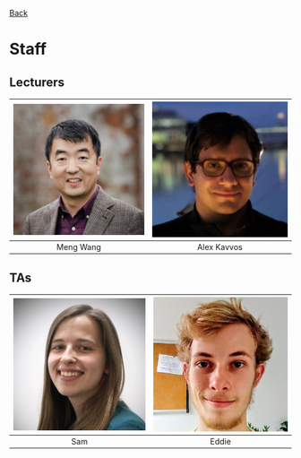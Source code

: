 [Back](README.md)

# Staff

## Lecturers

| [![Meng Wang](Images/Staff/Meng.png)](https://mengwangoxf.github.io/) | [![Alex Kavvos](Images/Staff/Alex.jpg)](https://www.lambdabetaeta.eu/) |
| :-------------------------------:   | :------------------------------------:|
| Meng Wang                           | Alex Kavvos                           |

## TAs

| [![Sam](Images/Staff/Sam.jpg)](https://samfrohlich.github.io/) | [![Eddie](Images/Staff/Eddie.png)](https://ec-jones.github.io/)             |
| :------------------------:   | :-------------------------------------------:|
| Sam                          | Eddie                                        |
